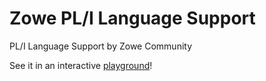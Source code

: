 # Zowe PL/I Language Support

PL/I Language Support by Zowe Community

See it in an interactive [playground](https://zowe.github.io/zowe-pli-language-support/)!